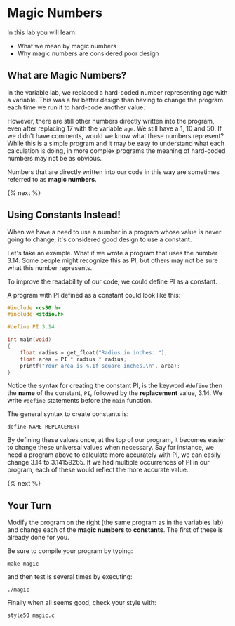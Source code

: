 # Magic Numbers

In this lab you will learn:

- What we mean by magic numbers
- Why magic numbers are considered poor design

## What are Magic Numbers?

In the variable lab, we replaced a hard-coded number representing age with a variable. This was a far better design than having to change the program each time we run it to hard-code another value.

However, there are still other numbers directly written into the program, even after replacing 17 with the variable `age`. We still have a 1, 10 and 50. If we didn't have comments, would we know what these numbers represent? While this is a simple program and it may be easy to understand what each calculation is doing, in more complex programs the meaning of hard-coded numbers may not be as obvious.

Numbers that are directly written into our code in this way are sometimes referred to as **magic numbers**.

{% next %}

## Using Constants Instead!

When we have a need to use a number in a program whose value is never going to change, it's considered good design to use a constant.

Let's take an example. What if we wrote a program that uses the number 3.14. Some people might recognize this as PI, but others may not be sure what this number represents.

To improve the readability of our code, we could define PI as a constant.

A program with PI defined as a constant could look like this:

```c
#include <cs50.h>
#include <stdio.h>

#define PI 3.14

int main(void)
{
    float radius = get_float("Radius in inches: ");
    float area = PI * radius * radius;
    printf("Your area is %.1f square inches.\n", area);
}
```

Notice the syntax for creating the constant PI, is the keyword `#define` then the **name** of the constant, `PI`, followed by the **replacement** value, 3.14. We write `#define` statements before the `main` function.

The general syntax to create constants is:

```
define NAME REPLACEMENT
```

By defining these values once, at the top of our program, it becomes easier to change these universal values when necessary. Say for instance, we need a program above to calculate more accurately with PI, we can easily change 3.14 to 3.14159265. If we had multiple occurrences of PI in our program, each of these would reflect the more accurate value.

{% next %}

## Your Turn

Modify the program on the right (the same program as in the variables lab) and change each of the **magic numbers** to **constants**. The first of these is already done for you.

Be sure to compile your program by typing:

```
make magic
```

and then test is several times by executing:

```
./magic
```

Finally when all seems good, check your style with:

```
style50 magic.c
```
